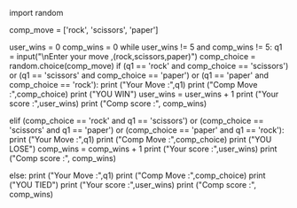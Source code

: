 import random

comp_move = ['rock', 'scissors', 'paper']


user_wins = 0
comp_wins = 0
while user_wins != 5 and comp_wins != 5:
  q1 = input("\nEnter your move ,(rock,scissors,paper)")
  comp_choice = random.choice(comp_move)
  if (q1 == 'rock' and comp_choice == 'scissors') or (q1 == 'scissors' and comp_choice == 'paper') or (q1 == 'paper' and comp_choice == 'rock'):
    print ("Your Move :",q1)
    print ("Comp Move :",comp_choice)
    print ("YOU WIN")
    user_wins = user_wins + 1
    print ("Your score :",user_wins)
    print ("Comp score :", comp_wins)
    
  elif (comp_choice == 'rock' and q1 == 'scissors') or (comp_choice == 'scissors' and q1 == 'paper') or (comp_choice == 'paper' and q1 == 'rock'):
    print ("Your Move :",q1)
    print ("Comp Move :",comp_choice)
    print ("YOU LOSE")
    comp_wins = comp_wins + 1
    print ("Your score :",user_wins)
    print ("Comp score :", comp_wins)
    
  else:
    print ("Your Move :",q1)
    print ("Comp Move :",comp_choice)
    print ("YOU TIED")
    print ("Your score :",user_wins)
    print ("Comp score :", comp_wins)

